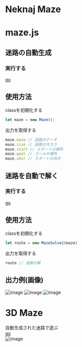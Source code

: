 # Neknaj Maze

# maze.js

## 迷路の自動生成  
### 実行する
[go](https://neknaj.github.io/maze/generator)

## 使用方法
classを初期化する  
```js
let maze = new Maze();
```
出力を取得する
```js
maze.maze // 迷路のデータ
maze.size // 迷路の大きさ
maze.start // スタートの場所
maze.goal // ゴールの場所
maze.sdir // スタートの向き
```

## 迷路を自動で解く
### 実行する
[go](https://neknaj.github.io/maze/auto/1)

## 使用方法
classを初期化する  
```js
let route = new MazeSolve1(maze)
```
出力を取得する
```js
route // 迷路の解
```

## 出力例(画像)
![image](https://user-images.githubusercontent.com/79097169/202877865-bc331b1e-753c-4dd8-b68b-32a7c239dc62.png)
![image](https://user-images.githubusercontent.com/79097169/202878001-9b143946-b285-4497-b9a8-840d74357425.png)
![image](https://user-images.githubusercontent.com/79097169/202878011-c798674f-2900-4c18-8a2a-8331f46a7a45.png)


# 3D Maze
自動生成された迷路で遊ぶ  
[go](https://neknaj.github.io/maze/3d)  
![image](https://user-images.githubusercontent.com/79097169/202878028-e6fc92b0-a5d9-4210-bc6f-4c2d9997b0eb.png)